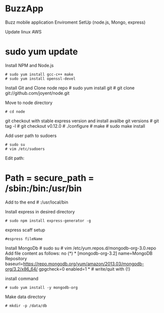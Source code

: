 # BuzzApp
Buzz mobile application Enviroment SetUp (node.js, Mongo, express)  

Update linux AWS
  # sudo yum update
  
Install NPM and Node.js

    # sudo yum install gcc-c++ make
    # sudo yum install openssl-devel
  
  Install Git and Clone node repo
    # sudo yum install git
    # git clone git://github.com/joyent/node.git
  
Move to node directory 
  
    # cd node
  
git checkout with stable express version and install availbe git versions
    # git tag -l 
    # git checkout v0.12.0
    # ./configure
    # make
    # sudo make install
  
Add user path to sudoers

    # sudo su
    # vim /etc/sudoers
  
Edit path: 
  # Path = secure_path = /sbin:/bin:/usr/bin
Add to the end
    # :/usr/local/bin
  
Install express in desired directory

    # sudo npm install express-generator -g
  
express scaff setup

    #espress fileName
  
  
Install MongoDb
    # sudo su
    # vim /etc/yum.repos.d/mongodb-org-3.0.repo
    Add file content as follows: no (*)
    *
      [mongodb-org-3.2]
      name=MongoDB Repository
      baseurl=https://repo.mongodb.org/yum/amazon/2013.03/mongodb-org/3.2/x86_64/
      gpgcheck=0
      enabled=1
    *
      # write/quit with {!} 
  
  install command
  
    # sudo yum install -y mongodb-org
  
Make data directory

    # mkdir -p /data/db
  

  
  
